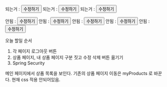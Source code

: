 되는거 : <button type="button" th:onclick="'location.href=\'/products/\' + ' + ${product.id} + ' + \'/edit\''">수정하기</button>
되는거 : <button type="button" th:onclick="|location.href='/products/' + ${product.id} + '/edit'|">수정하기</button>
되는거 : <button type="button" th:onclick="|location.href='@{/products/{id}/edit(id=${product.id})}'|">수정하기</button>


안됨 :     <button type="button" onclick="window.location='/products/' + [[${product.id}]] + '/edit'">수정하기</button>
안됨 :     <button type="button" onclick="location.href='/products/' + [[${product.id}]] + '/edit'">수정하기</button>
안됨 :     <button type="button" onclick="location.href='@{/products/{id}/edit(id=${product.id})}'">수정하기</button>
안됨 :     <button type="button" th:href="@{/products/{id}/edit(id=${product.id})}">수정하기</button>
안됨 :     <button type="button" th:action="@{/products/{id}/edit(id=${product.id})}">수정하기</button>

오늘 할일 순서
1. 각 페이지 로그아웃 버튼
2. 상품 페이지, 내 상품 페이지 구분 짓고 수정 삭제 버튼 옮기기
3. Spring Security

메인 페이지에서 상품 목록을 보인다.
기존의 상품 페이지 이동은 myProducts 로 바꾼다.
현재 css 적용 안되어있음.
